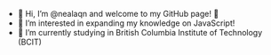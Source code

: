 - 👋 Hi, I’m @nealaqn and welcome to my GitHub page! 👋
- 👀 I’m interested in expanding my knowledge on JavaScript!
- 🌱 I’m currently studying in British Columbia Institute of Technology (BCIT)

<!---
nealaqn/nealaqn is a ✨ special ✨ repository because its `README.md` (this file) appears on your GitHub profile.
You can click the Preview link to take a look at your changes.
--->

